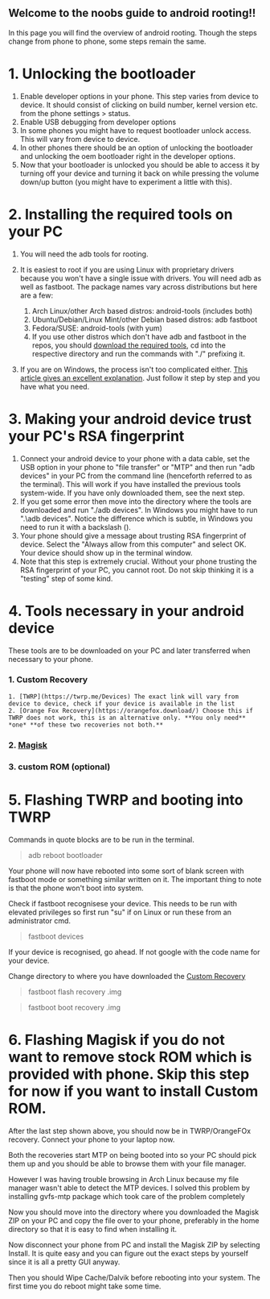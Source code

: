 ## Welcome to the noobs guide to android rooting!!
In this page you will find the overview of android rooting. Though the steps change from phone to phone, some steps remain the same.

# 1. Unlocking the bootloader

1. Enable developer options in your phone. This step varies from device to device. It should consist of clicking on build number, kernel version etc. from the phone settings > status.
2. Enable USB debugging from developer options
3. In some phones you might have to request bootloader unlock access. This will vary from device to device.
4. In other phones there should be an option of unlocking the bootloader and unlocking the oem bootloader right in the developer options.
5. Now that your bootloader is unlocked you should be able to access it by turning off your device and turning it back on while pressing the volume down/up button (you might have to experiment a little with this).

# 2. Installing the required tools on your PC

1. You will need the adb tools for rooting.
2. It is easiest to root if you are using Linux with proprietary drivers because you won't have a single issue with drivers. You will need adb as well as fastboot. The package names vary across distributions but here are a few:


    1. Arch Linux/other Arch based distros: android-tools (includes both)
    2. Ubuntu/Debian/Linux Mint/other Debian based distros: adb fastboot
    3. Fedora/SUSE: android-tools (with yum)
    4. If you use other distros which don't have adb and fastboot in the repos, you should [download the required tools](https://dl.google.com/android/repository/platform-tools-latest-linux.zip), cd into the respective directory and run the commands with "./" prefixing it.
3. If you are on Windows, the process isn't too complicated either. [This article gives an excellent explanation](https://www.stechguide.com/how-to-install-adb-and-fastboot-on-windows/). Just follow it step by step and you have what you need.

# 3. Making your android device trust your PC's RSA fingerprint
1. Connect your android device to your phone with a data cable, set the USB option in your phone to "file transfer" or "MTP" and then run "adb devices" in your PC from the command line (henceforth referred to as the terminal). This will work if you have installed the previous tools system-wide. If you have only downloaded them, see the next step.
2. If you get some error then move into the directory where the tools are downloaded and run "./adb devices". In Windows you might have to run ".\adb devices". Notice the difference which is subtle, in Windows you need to run it with a backslash (\).
3. Your phone should give a message about trusting RSA fingerprint of device. Select the "Always allow from this computer" and select OK. Your device should show up in the terminal window.
4. Note that this step is extremely crucial. Without your phone trusting the RSA fingerprint of your PC, you cannot root. Do not skip thinking it is a "testing" step of some kind.

# 4. Tools necessary in your android device
These tools are to be downloaded on your PC and later transferred when necessary to your phone.
### 1. Custom Recovery
    1. [TWRP](https://twrp.me/Devices) The exact link will vary from device to device, check if your device is available in the list
    2. [Orange Fox Recovery](https://orangefox.download/) Choose this if TWRP does not work, this is an alternative only. **You only need** *one* **of these two recoveries not both.**
### 2. [Magisk](https://magisk.me/zip/)
### 3. custom ROM (optional)

# 5. Flashing TWRP and booting into TWRP
Commands in quote blocks are to be run in the terminal.

> adb reboot bootloader

Your phone will now have rebooted into some sort of blank screen with fastboot mode or something similar written on it. The important thing to note is that the phone won't boot into system.

Check if fastboot recognisese your device. This needs to be run with elevated privileges so first run "su" if on Linux or run these from an administrator cmd.

> fastboot devices

If your device is recognised, go ahead. If not google with the code name for your device.

Change directory to where you have downloaded the [Custom Recovery](#1-custom-recovery)

> fastboot flash recovery <exact name of the recovery file>.img

> fastboot boot recovery <exact name of the recovery file>.img
 
# 6. Flashing Magisk if you do not want to remove stock ROM which is provided with phone. Skip this step for now if you want to install Custom ROM.
After the last step shown above, you should now be in TWRP/OrangeFOx recovery. Connect your phone to your laptop now.

Both the recoveries start MTP on being booted into so your PC should pick them up and you should be able to browse them with your file manager. 

However I was having trouble browsing in Arch Linux because my file manager wasn't able to detect the MTP devices. I solved this problem by installing gvfs-mtp package which took care of the problem completely

Now you should move into the directory where you downloaded the Magisk ZIP on your PC and copy the file over to your phone, preferably in the home directory so that it is easy to find when installing it.

Now disconnect your phone from PC and install the Magisk ZIP by selecting Install. It is quite easy and you can figure out the exact steps by yourself since it is all a pretty GUI anyway.

Then you should Wipe Cache/Dalvik before rebooting into your system. The first time you do reboot might take some time.

